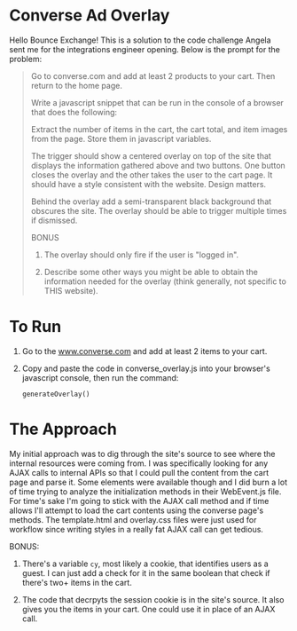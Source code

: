 # Converse Ad Overlay

Hello Bounce Exchange! This is a solution to the code challenge Angela sent me for the integrations engineer opening. Below is the prompt for the problem:

> Go to converse.com and add at least 2 products to your cart. Then return to the home page.
>
> Write a javascript snippet that can be run in the console of a browser that does the following:
>
> Extract the number of items in the cart, the cart total, and item images from the page. Store them in javascript variables.
>
> The trigger should show a centered overlay on top of the site that displays the information gathered above and two buttons. One button closes the overlay and the other takes the user to the cart page. It should have a style consistent with the website. Design matters.
>
> Behind the overlay add a semi-transparent black background that obscures the site. The overlay should be able to trigger multiple times if dismissed.
>
> BONUS
>
> 1. The overlay should only fire if the user is "logged in".
>
> 2. Describe some other ways you might be able to obtain the information needed for the overlay (think generally, not specific to THIS website).


# To Run

1. Go to the www.converse.com and add at least 2 items to your cart.
2. Copy and paste the code in converse_overlay.js into your browser's javascript console, then run the command:

	`generateOverlay()`

# The Approach

My initial approach was to dig through the site's source to see where the internal resources were coming from. I was specifically looking for any AJAX calls to internal APIs so that I could pull the content from the cart page and parse it. Some elements were available though and I did burn a lot of time trying to analyze the initialization methods in their WebEvent.js file. For time's sake I'm going to stick with the AJAX call method and if time allows I'll attempt to load the cart contents using the converse page's methods. The template.html and overlay.css files were just used for workflow since writing styles in a really fat AJAX call can get tedious.

BONUS:

1. There's a variable `cy`, most likely a cookie, that identifies users as a guest. I  can just add a check for it in the same boolean that check if there's two+ items in the cart.

2. The code that decrpyts the session cookie is in the site's source. It also gives you the items in your cart. One could use it in place of an AJAX call.
